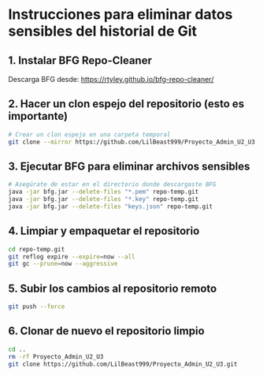 # Instrucciones para eliminar datos sensibles del historial de Git

## 1. Instalar BFG Repo-Cleaner

Descarga BFG desde: https://rtyley.github.io/bfg-repo-cleaner/

## 2. Hacer un clon espejo del repositorio (esto es importante)

```bash
# Crear un clon espejo en una carpeta temporal
git clone --mirror https://github.com/LilBeast999/Proyecto_Admin_U2_U3.git repo-temp.git
```

## 3. Ejecutar BFG para eliminar archivos sensibles

```bash
# Asegúrate de estar en el directorio donde descargaste BFG
java -jar bfg.jar --delete-files "*.pem" repo-temp.git
java -jar bfg.jar --delete-files "*.key" repo-temp.git
java -jar bfg.jar --delete-files "keys.json" repo-temp.git
```

## 4. Limpiar y empaquetar el repositorio

```bash
cd repo-temp.git
git reflog expire --expire=now --all
git gc --prune=now --aggressive
```

## 5. Subir los cambios al repositorio remoto

```bash
git push --force
```

## 6. Clonar de nuevo el repositorio limpio

```bash
cd ..
rm -rf Proyecto_Admin_U2_U3
git clone https://github.com/LilBeast999/Proyecto_Admin_U2_U3.git
```
